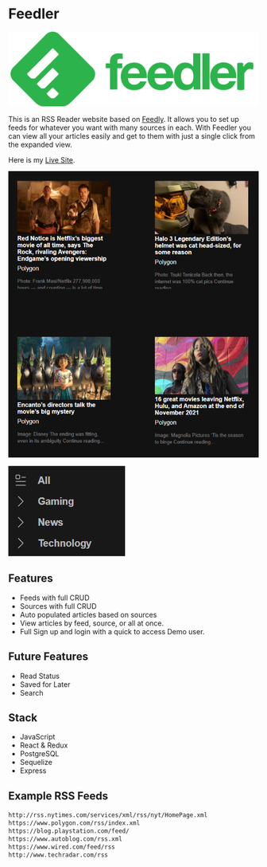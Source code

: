 # Feedler

![Feedler Logo](https://raw.githubusercontent.com/Concrete18/Feedly-Clone/main/frontend/public/assets/Feedler_Logo.png)


This is an RSS Reader website based on [Feedly](https://feedly.com/). It allows you to set up feeds for whatever you want with many sources in each.
With Feedler you can view all your articles easily and get to them with just a single click from the expanded view.

Here is my [Live Site](https://feedly-clone.herokuapp.com/).

![Articles Screenshot](https://raw.githubusercontent.com/Concrete18/Feedly-Clone/main/frontend/public/assets/Articles.png)


![Feeds Screenshot](https://raw.githubusercontent.com/Concrete18/Feedly-Clone/main/frontend/public/assets/Feeds.png)

## Features

* Feeds with full CRUD
* Sources with full CRUD
* Auto populated articles based on sources
* View articles by feed, source, or all at once.
* Full Sign up and login with a quick to access Demo user.

## Future Features

* Read Status
* Saved for Later
* Search

## Stack

* JavaScript
* React & Redux
* PostgreSQL
* Sequelize 
* Express

## Example RSS Feeds

```
http://rss.nytimes.com/services/xml/rss/nyt/HomePage.xml
https://www.polygon.com/rss/index.xml
https://blog.playstation.com/feed/
https://www.autoblog.com/rss.xml
https://www.wired.com/feed/rss
http://www.techradar.com/rss
```

